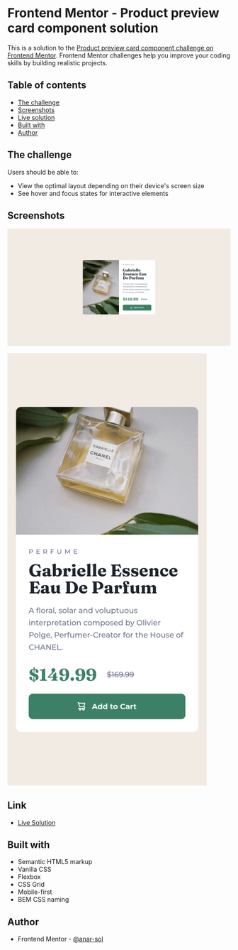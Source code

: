 # Frontend Mentor - Product preview card component solution

This is a solution to the [Product preview card component challenge on Frontend Mentor](https://www.frontendmentor.io/challenges/product-preview-card-component-GO7UmttRfa). Frontend Mentor challenges help you improve your coding skills by building realistic projects. 

## Table of contents

- [The challenge](#the-challenge)
- [Screenshots](#screenshots)
- [Live solution](#link)
- [Built with](#built-with)
- [Author](#author)

## The challenge

Users should be able to:

- View the optimal layout depending on their device's screen size
- See hover and focus states for interactive elements

## Screenshots

![](./screenshot-desktop.png)

![](./screenshot-mobile.png)

## Link

- [Live Solution](https://anar-sol.github.io/frontend-mentor-challenges/product-preview-card-component/)

## Built with

- Semantic HTML5 markup
- Vanilla CSS
- Flexbox
- CSS Grid
- Mobile-first
- BEM CSS naming

## Author

- Frontend Mentor - [@anar-sol](https://www.frontendmentor.io/profile/anar-sol)
